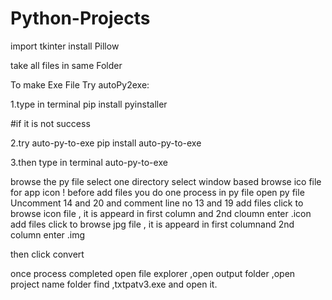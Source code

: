 # Python-Projects
import tkinter
install Pillow


take all files in same Folder


To make Exe File Try autoPy2exe:

1.type in terminal
    pip install pyinstaller

#if it is not success


2.try auto-py-to-exe
    pip install auto-py-to-exe

3.then type in terminal
    auto-py-to-exe

browse the py file
select one directory
select window based
browse ico file for app icon
! before add files you do one process in py file
open py file Uncomment 14 and 20
and comment line no 13 and 19
add files click  to browse icon file , it is appeard in first column and 2nd cloumn enter .icon
add files click  to browse jpg file , it is appeard in first columnand 2nd column enter .img


then click convert

once process completed open file explorer ,open output folder ,open project name folder find ,txtpatv3.exe and open it.

